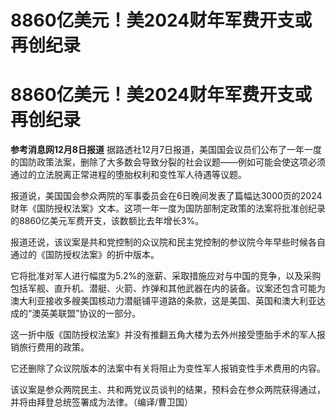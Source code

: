 # ​8860亿美元！美2024财年军费开支或再创纪录

# ​8860亿美元！美2024财年军费开支或再创纪录

**参考消息网12月8日报道**
据路透社12月7日报道，美国国会议员们公布了一年一度的国防政策法案，删除了大多数会导致分裂的社会议题——例如可能会使这项必须通过的立法脱离正常进程的堕胎权利和变性军人待遇等议题。

报道说，美国国会参众两院的军事委员会在6日晚间发表了篇幅达3000页的2024财年《国防授权法案》文本。这项一年一度为国防部制定政策的法案将批准创纪录的8860亿美元军费开支，该数额比去年增长3%。

报道还说，该议案是共和党控制的众议院和民主党控制的参议院今年早些时候各自通过的《国防授权法案》的折中版本。

它将批准对军人进行幅度为5.2%的涨薪、采取措施应对与中国的竞争，以及采购包括军舰、直升机、潜艇、火箭、炸弹和其他武器在内的装备。议案还包含可能为澳大利亚接收多艘美国核动力潜艇铺平道路的条款，这是美国、英国和澳大利亚达成的“澳英美联盟”协议的一部分。

这一折中版《国防授权法案》并没有推翻五角大楼为去外州接受堕胎手术的军人报销旅行费用的政策。

它还删除了众议院版本的法案中有关将阻止为变性军人报销变性手术费用的内容。

该议案是参众两院民主、共和两党议员谈判的结果，预料会在参众两院获得通过，并将由拜登总统签署成为法律。（编译/曹卫国）

